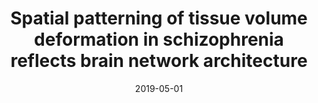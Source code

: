 ---
title: "Spatial patterning of tissue volume deformation in schizophrenia reflects brain network architecture"
collection: publications
permalink: /publication/2019-05-01-Spatial-patterning-of-tissue-volume-deformation-in-schizophrenia-reflects-brain-network-architecture
date: 2019-05-01
venue: 'bioRxiv'
paperurl: 'https://www.biorxiv.org/content/10.1101/626168v1.abstract'
citation: 'Shafiei, Golia, Markello, Ross D, Talpalaru, Alexandra, Makowski, Carolina, Kirschner, Matthias, <b>Devenyi, Gabriel A</b>, Hagmann, Patric, Cashman, Neil R, Lepage, Martin, Mallar Chakravarty, M, Dagher, Alain, Mišić, Bratislav, &quot;Spatial patterning of tissue volume deformation in schizophrenia reflects brain network architecture.&quot; bioRxiv, 2019.'
---